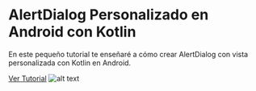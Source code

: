 # AlertDialog Personalizado en Android con Kotlin
En este pequeño tutorial te enseñaré a cómo crear AlertDialog con vista personalizada con Kotlin en Android.

<a href="https://frankdeveloper.com/alertdialog-con-vista-personalizada-con-kotlin-en-android/" target="_blank">Ver Tutorial</a>
![alt text](https://frankdeveloper.com/wp-content/uploads/2018/10/AlertDialog-con-diseño-personalizado-con-Kotlin.png)
